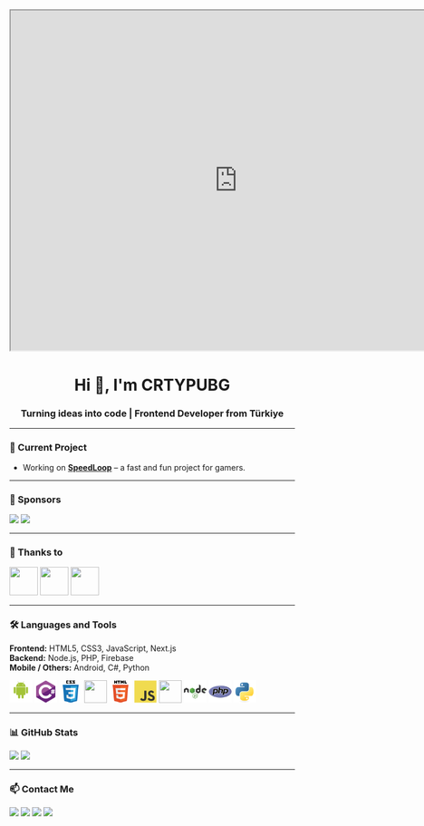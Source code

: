 <iframe src="http://help.speedloopp.rf.gd/masthead-master/index.html" width="800" height="600"></iframe>

<h1 align="center">Hi 👋, I'm CRTYPUBG</h1>
<h3 align="center">Turning ideas into code | Frontend Developer from Türkiye</h3>

---

### 🔭 Current Project
- Working on **[SpeedLoop](https://github.com/CRTYPUBG/SpeedLoop-Emulator)** – a fast and fun project for gamers.

---

### 💖 Sponsors
<a href="https://github.com/sponsors/Kodla-devs"><img src="https://avatars.githubusercontent.com/u/176048354?s=200&v=4" /></a>
<a href="https://github.com/sponsors/SpeedLoop"><img src="https://avatars.githubusercontent.com/u/221162046?s=200&v=4" /></a>

---

### 🤝 Thanks to
<a href="https://github.com/AydoganCan60"><img src="https://avatars.githubusercontent.com/u/129807220?v=4" width="50" height="50" /></a>
<a href="https://github.com/Mirmir0kodla"><img src="https://avatars.githubusercontent.com/u/233357314?v=4" width="50" height="50" /></a>
<a href="https://github.com/mrcbrbn5361"><img src="https://avatars.githubusercontent.com/u/51040879?v=4" width="50" height="50" /></a>

---

### 🛠 Languages and Tools
**Frontend:** HTML5, CSS3, JavaScript, Next.js  
**Backend:** Node.js, PHP, Firebase  
**Mobile / Others:** Android, C#, Python

<p>
<a href="https://developer.android.com" target="_blank"><img src="https://raw.githubusercontent.com/devicons/devicon/master/icons/android/android-original-wordmark.svg" width="40" height="40" /></a>
<a href="https://www.w3schools.com/cs/" target="_blank"><img src="https://raw.githubusercontent.com/devicons/devicon/master/icons/csharp/csharp-original.svg" width="40" height="40" /></a>
<a href="https://www.w3schools.com/css/" target="_blank"><img src="https://raw.githubusercontent.com/devicons/devicon/master/icons/css3/css3-original-wordmark.svg" width="40" height="40" /></a>
<a href="https://firebase.google.com/" target="_blank"><img src="https://www.vectorlogo.zone/logos/firebase/firebase-icon.svg" width="40" height="40" /></a>
<a href="https://www.w3.org/html/" target="_blank"><img src="https://raw.githubusercontent.com/devicons/devicon/master/icons/html5/html5-original-wordmark.svg" width="40" height="40" /></a>
<a href="https://developer.mozilla.org/en-US/docs/Web/JavaScript" target="_blank"><img src="https://raw.githubusercontent.com/devicons/devicon/master/icons/javascript/javascript-original.svg" width="40" height="40" /></a>
<a href="https://nextjs.org/" target="_blank"><img src="https://cdn.worldvectorlogo.com/logos/nextjs-2.svg" width="40" height="40" /></a>
<a href="https://nodejs.org" target="_blank"><img src="https://raw.githubusercontent.com/devicons/devicon/master/icons/nodejs/nodejs-original-wordmark.svg" width="40" height="40" /></a>
<a href="https://www.php.net" target="_blank"><img src="https://raw.githubusercontent.com/devicons/devicon/master/icons/php/php-original.svg" width="40" height="40" /></a>
<a href="https://www.python.org" target="_blank"><img src="https://raw.githubusercontent.com/devicons/devicon/master/icons/python/python-original.svg" width="40" height="40" /></a>
</p>

---

### 📊 GitHub Stats
<p float="left">
  <img src="https://github-readme-stats.vercel.app/api/top-langs?username=crtypubg&show_icons=true&locale=en&layout=compact" width="48%" />
  <img src="https://github-readme-stats.vercel.app/api?username=crtypubg&show_icons=true&locale=en" width="48%" />
</p>

---

### 📫 Contact Me
<p>
  <a href="mailto:crtypubg1@gmail.com"><img src="https://img.shields.io/badge/Email-crtypubg1@gmail.com-red?style=flat-square" /></a>
  <a href="https://dev.to/dev.crtypubg"><img src="https://img.shields.io/badge/Dev.to-@dev.crtypubg-blue?style=flat-square" /></a>
  <a href="https://instagram.com/w.kayrax"><img src="https://img.shields.io/badge/Instagram-@w.kayrax-purple?style=flat-square" /></a>
  <a href="https://www.youtube.com/c/@crtypubgm_"><img src="https://img.shields.io/badge/YouTube-@crtypubgm_-red?style=flat-square" /></a>
</p>
